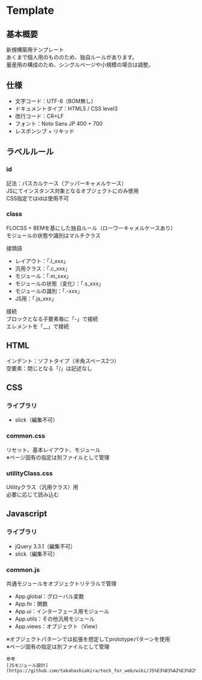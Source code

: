 # Template

## 基本概要
新規構築用テンプレート  
あくまで個人用のもののため、独自ルールがあります。  
量産用の構成のため、シングルページや小規模の場合は調整。

## 仕様
- 文字コード：UTF-8（BOM無し）
- ドキュメントタイプ：HTML5 / CSS level3
- 改行コード：CR+LF
- フォント：Noto Sans JP 400 + 700
- レスポンシブ + リキッド

## ラベルルール
### id
記法：パスカルケース（アッパーキャメルケース）  
JSにてインスタンス対象となるオブジェクトにのみ使用  
CSS指定ではidは使用不可

### class
FLOCSS + BEMを基にした独自ルール（ローワーキャメルケースあり）  
モジュールの状態や識別はマルチクラス  
  
接頭語
- レイアウト：「.l_xxx」
- 汎用クラス：「.c_xxx」
- モジュール：「.m_xxx」
- モジュールの状態（変化）：「.s_xxx」
- モジュールの識別：「.-xxx」
- JS用：「.js_xxx」

接続  
ブロックとなる子要素毎に「-」で接続  
エレメントを「__」で接続

## HTML
インデント：ソフトタイプ（半角スペース2つ）  
空要素：閉じとなる「/」は記述なし

## CSS
### ライブラリ
- slick（編集不可）

### common.css
リセット、基本レイアウト、モジュール  
※ページ固有の指定は別ファイルとして管理

### utilityClass.css
Utilityクラス（汎用クラス）用  
必要に応じて読み込む

## Javascript
### ライブラリ
- jQuery 3.3.1（編集不可）
- slick（編集不可）

### common.js
共通モジュールをオブジェクトリテラルで管理
- App.global：グローバル変数
- App.fn：関数
- App.ui：インターフェース用モジュール
- App.utils：その他汎用モジュール
- App.views：オブジェクト（View）

※オブジェクトパターンでは拡張を想定してprototypeパターンを使用  
※ページ固有の指定は別ファイルとして管理
```
参考
[JSモジュール設計](https://github.com/takahashiakira/tech_for_web/wiki/JS%E3%83%A2%E3%82%B8%E3%83%A5%E3%83%BC%E3%83%AB%E8%A8%AD%E8%A8%88)
```
